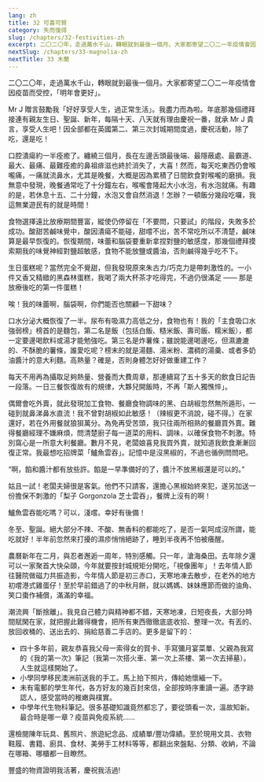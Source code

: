 ```yaml
---
lang: zh
title: 32 可喜可賀
category: 失而復得
slug: /chapters/32-festivities-zh
excerpt: 二〇二〇年，走過萬水千山，轉眼就到最後一個月。大家都寄望二〇二一年疫情會因疫苗而受控，「明年會更好」。
nextSlug: /chapters/33-magnolia-zh
nextTitle: 33 木蘭
---
```


<p class="cn">二〇二〇年，走過萬水千山，轉眼就到最後一個月。大家都寄望二〇二一年疫情會因疫苗而受控，「明年會更好」。

<p class="cn">Mr J 贈言鼓勵我「好好享受人生，過正常生活」。我盡力而為啦。年底那幾個禮拜接連有親友生日、聖誕、新年，每隔十天、八天就有理由慶祝一番，就承 Mr J 貴言，享受人生吧！因全部都在英國第二、第三次封城期間度過，慶祝活動，除了吃，還是吃！

<p class="cn">口腔潰瘍約一半痊癒了。纏繞三個月，長在左邊舌頭最後端、最隱蔽處、最霸道、最大、最痛、最難痊癒的鼻祖痱滋也終於消失了，大喜！然而，每天吃東西仍會喉嚨痛，一痛就流鼻水，尤其是晚餐，大概是因為累積了日間飲食對喉嚨的磨損。我無意中發現，晚餐通常吃了十分鐘左右，喉嚨會隆起大小水泡，有水泡就痛。有趣的是，若休息十五、二十分鐘，水泡又會自然消退！怎辦？一頓飯分幾段吃囉，我這無業遊民有的就是時間！

<p class="cn">食物選擇遠比放療期間豐富，縱使仍停留在「不要問，只要試」的階段，失敗多於成功。酸甜苦鹹味覺中，酸因潰瘍不能碰，甜嚐不出，苦不常吃所以不清楚，鹹味算是最早恢復的。恢復期間，味蕾和腦袋要重新拿捏對鹽的敏感度，那幾個禮拜摸索期我的味覺神經對鹽超敏感，食物不能放鹽或醬油，否則鹹得幾乎吃不下。

<p class="cn">生日蛋糕呢？當然完全不覺甜，但我發現原來朱古力/巧克力是帶刺激性的。一小件又香又精緻的黑森林蛋糕，我喝了兩大杯茶才吃得完，不過仍很滿足 —— 那是放療後吃的第一件蛋糕！

<p class="cn">唉！我的味蕾啊，腦袋啊，你們能否也關顧一下甜味？

<p class="cn">口水分泌大概恢復了一半。尿布有吸濕力高低之分，食物也有！我的「主食吸口水強弱榜」榜首的是麵包，第二名是飯（包括白飯、糙米飯、壽司飯、糯米飯），都一定要邊喝飲料或湯才能勉強吃。第三名是炸薯條；雖說能邊喝邊吃，但濕漉漉的、不酥脆的薯條，誰愛吃呢？榜末的就是湯麵、湯米粉、濃稠的湯羹、或者多奶油醬汁的意大利麵。高熱量？確是，否則身體怎好好做重建工作？

<p class="cn">每天不用再為攝取足夠熱量、營養而大費周章，那連續寫了五十多天的飲食日記告一段落。一日三餐恢復故有的規律，大夥兒開飯時，不再「斯人獨憔悴」。

<p class="cn">偶爾會吃外賣，就此發現加工食物、餐廳食物調味的黑、白胡椒忽然無所遁形，一碰到就鼻涕鼻水直流！我不曾對胡椒如此敏感！（辣椒更不消說，碰不得。）在家還好，若在外用餐就狼狽萬分。為免再受苦頭，我只往兩所相熟的餐廳買外賣。難得餐廳經理不嫌麻煩，問清楚廚子每一道菜的用料、調味，以確保食物不刺激。特別窩心是一所意大利餐廳。數月不見，老闆娘喜見我買外賣，就知道我飲食漸漸回復正常。我最想吃招牌菜「鱸魚雲吞」。記憶中是沒黑椒的，不過也循例問問吧。

<q class="cn">啊，餡和醬汁都有放些許。餡是一早準備好的了，醬汁不放黑椒還是可以的。

<p class="cn">姑且一試！老闆夫婦很是客氣。他們不只請客，還擔心黑椒始終來犯，遂另加送一份擔保不刺激的「梨子 Gorgonzola 芝士雲吞」，餐牌上沒有的啊！

<p class="cn">鱸魚雲吞能吃嗎？可以，淺嚐。幸好有後備！

<p class="cn">冬至、聖誕。絕大部分不辣、不酸、無香料的都能吃了，是否一氣呵成沒所謂，能吃就好！半年前忽然來打擾的濕疹悄悄絕跡了，睡到半夜再不怕被癢醒。

<p class="cn">農曆新年在二月，與忍者邂逅一周年，特別感觸。只一年，滄海桑田。去年除夕還可以一家聚首大快朵頤，今年就要按封城規矩分開吃，「視像團年」！去年情人節往醫院做磁力共振造影，今年情人節是初三赤口，天寒地凍去散步，在老外的地方初嚐港式雞蛋仔！至於早前錯過了的中秋月餅，就以媽媽、妹妹應節而做的油角、笑口棗作補償，滿滿的幸福。

<p class="cn">潮流興「斷捨離」。我見自己體力與精神都不錯，天寒地凍，日短夜長，大部分時間賦閑在家，就把握此難得機會，把所有東西徹徹底底收拾、整理一次。有丟的、放回收桶的、送出去的、捐給慈善二手店的。更多是留下的：

<ul>
<li class="cn">四十多年前，親友恭喜我父母一索得女的賀卡、手寫彌月宴菜單、父親為我寫的《我的第一次》筆記（我第一次搭火車、第一次上茶樓、第一次去掃墓）。人生就這樣開始了。

<li class="cn">小學同學移民澳洲前送我的手工。馬上拍下照片，傳給她懷緬一下。

<li class="cn">未有電郵的學生年代，各方好友的幾百封來信，全部按時序重讀一遍。憑字跡認人，感受當時的稚嫩與樸實。

<li class="cn">中學年代生物科筆記。很多基礎知識竟然都忘了，要從頭看一次，溫故知新。最合時是哪一章？疫苗與免疫系統......
</ul>

<p class="cn">還檢閱陳年玩具、舊照片、旅遊紀念品、成績單/豐功偉績。至於現用文具、衣物鞋履、書籍、廚具、食材、美勞手工材料等等，都翻出來盤點、分類、收納，不論在哪箱、哪櫃都一目瞭然。

<p class="cn">豐盛的物資證明我活著，慶祝我活過!